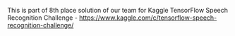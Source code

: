 This is part of 8th place solution of our team for Kaggle TensorFlow Speech Recognition Challenge - https://www.kaggle.com/c/tensorflow-speech-recognition-challenge/
